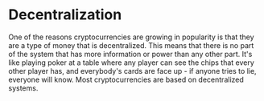 # Decentralization
One of the reasons cryptocurrencies are growing in popularity is that they are a type of money that is decentralized. This means that there is no part of the system that has more information or power than any other part. It's like playing poker at a table where any player can see the chips that every other player has, and everybody's cards are face up - if anyone tries to lie, everyone will know. Most cryptocurrencies are based on decentralized systems.
